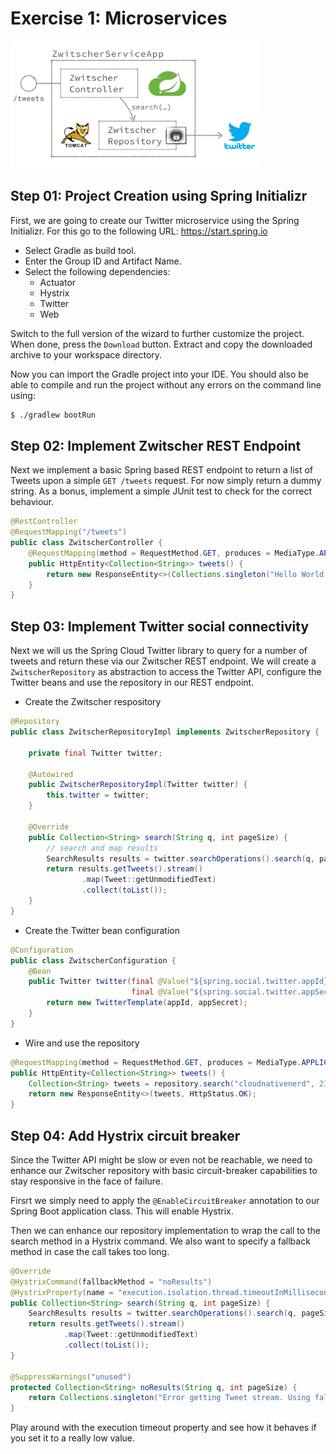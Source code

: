 # Exercise 1: Microservices

<img src="illustration-01.png" alt="Exercise 1 Illustration" style="width: 400px;"/>

## Step 01: Project Creation using Spring Initializr

First, we are going to create our Twitter microservice using the Spring Initializr.
For this go to the following URL: https://start.spring.io

* Select Gradle as build tool.
* Enter the Group ID and Artifact Name.
* Select the following dependencies:
  * Actuator
  * Hystrix
  * Twitter
  * Web

Switch to the full version of the wizard to further customize the project. When
done, press the `Download` button. Extract and copy the downloaded archive to
your workspace directory.

Now you can import the Gradle project into your IDE. You should also be able to
compile and run the project without any errors on the command line using:
```bash
$ ./gradlew bootRun
```

## Step 02: Implement Zwitscher REST Endpoint

Next we implement a basic Spring based REST endpoint to return a list of Tweets upon a simple
`GET /tweets` request. For now simply return a dummy string. As a bonus, implement a simple
JUnit test to check for the correct behaviour.

```java
@RestController
@RequestMapping("/tweets")
public class ZwitscherController {
    @RequestMapping(method = RequestMethod.GET, produces = MediaType.APPLICATION_JSON_UTF8_VALUE)
    public HttpEntity<Collection<String>> tweets() {
        return new ResponseEntity<>(Collections.singleton("Hello World."), HttpStatus.OK);
    }
}
```

## Step 03: Implement Twitter social connectivity

Next we will us the Spring Cloud Twitter library to query for a number of tweets and return these
via our Zwitscher REST endpoint. We will create a `ZwitscherRepository` as abstraction to access
the Twitter API, configure the Twitter beans and use the repository in our REST endpoint.

* Create the Zwitscher respository

```java
@Repository
public class ZwitscherRepositoryImpl implements ZwitscherRepository {

    private final Twitter twitter;

    @Autowired
    public ZwitscherRepositoryImpl(Twitter twitter) {
        this.twitter = twitter;
    }

    @Override
    public Collection<String> search(String q, int pageSize) {
        // search and map results
        SearchResults results = twitter.searchOperations().search(q, pageSize);
        return results.getTweets().stream()
                .map(Tweet::getUnmodifiedText)
                .collect(toList());
    }
}
```

* Create the Twitter bean configuration

```java
@Configuration
public class ZwitscherConfiguration {
    @Bean
    public Twitter twitter(final @Value("${spring.social.twitter.appId}") String appId,
                           final @Value("${spring.social.twitter.appSecret}") String appSecret) {
        return new TwitterTemplate(appId, appSecret);
    }
}
```

* Wire and use the repository

```java
@RequestMapping(method = RequestMethod.GET, produces = MediaType.APPLICATION_JSON_UTF8_VALUE)
public HttpEntity<Collection<String>> tweets() {
    Collection<String> tweets = repository.search("cloudnativenerd", 23);
    return new ResponseEntity<>(tweets, HttpStatus.OK);
}
```

## Step 04: Add Hystrix circuit breaker

Since the Twitter API might be slow or even not be reachable, we need to enhance our Zwitscher repository
with basic circuit-breaker capabilities to stay responsive in the face of failure.

Firsrt we simply need to apply the `@EnableCircuitBreaker` annotation to our Spring Boot application class.
This will enable Hystrix.

Then we can enhance our repository implementation to wrap the call to the search method in a Hystrix command.
We also want to specify a fallback method in case the call takes too long.

```java
@Override
@HystrixCommand(fallbackMethod = "noResults")
@HystrixProperty(name = "execution.isolation.thread.timeoutInMilliseconds", value = "5000")
public Collection<String> search(String q, int pageSize) {
    SearchResults results = twitter.searchOperations().search(q, pageSize);
    return results.getTweets().stream()
            .map(Tweet::getUnmodifiedText)
            .collect(toList());
}

@SuppressWarnings("unused")
protected Collection<String> noResults(String q, int pageSize) {
    return Collections.singleton("Error getting Tweet stream. Using fallback.");
}
```

Play around with the execution timeout property and see how it behaves if you set it to a really low value.
